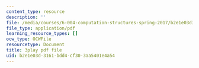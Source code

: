```yaml
---
content_type: resource
description: ''
file: /media/courses/6-004-computation-structures-spring-2017/b2e1e03d3161bdd4cf303aa5401e4a54_ydboHy_yNts.pdf
file_type: application/pdf
learning_resource_types: []
ocw_type: OCWFile
resourcetype: Document
title: 3play pdf file
uid: b2e1e03d-3161-bdd4-cf30-3aa5401e4a54
---
```

